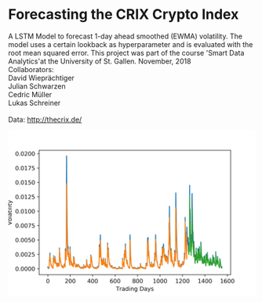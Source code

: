 # Forecasting the CRIX Crypto Index 

A LSTM Model to forecast 1-day ahead smoothed (EWMA) volatility. The model uses a certain lookback as hyperparameter and is evaluated with the root mean squared error. This project was part of the course 'Smart Data Analytics'at the University of St. Gallen. November, 2018
<br>
Collaborators: <br>
David Wieprächtiger <br>
Julian Schwarzen <br>
Cedric Müller <br>
Lukas Schreiner <br>
<br>
Data: 
http://thecrix.de/
<br>
<div align='center'>
  <img src='output/Plot_LB-10_EP-25.png'>
</div>
